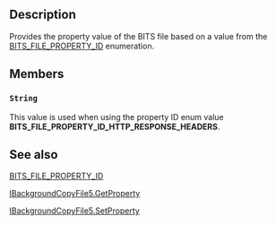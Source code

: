 ## Description

Provides the property value of the BITS file based on a value from the [BITS_FILE_PROPERTY_ID](https://learn.microsoft.com/windows/desktop/api/bits5_0/ns-bits5_0-bits_job_property_value) enumeration.

## Members

### `String`

This value is used when using the property ID
enum value **BITS_FILE_PROPERTY_ID_HTTP_RESPONSE_HEADERS**.

## See also

[BITS_FILE_PROPERTY_ID](https://learn.microsoft.com/windows/desktop/api/bits5_0/ns-bits5_0-bits_job_property_value)

[IBackgroundCopyFile5.GetProperty](https://learn.microsoft.com/windows/desktop/api/bits5_0/nf-bits5_0-ibackgroundcopyfile5-getproperty)

[IBackgroundCopyFile5.SetProperty](https://learn.microsoft.com/windows/desktop/api/bits5_0/nf-bits5_0-ibackgroundcopyfile5-setproperty)